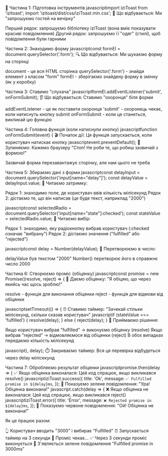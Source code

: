 📖 Частина 1: Підготовка інструментів javascriptimport iziToast from 'izitoast';
import 'izitoast/dist/css/iziToast.min.css'; 🎒 Що відбувається: Ми "запрошуємо
гостей на вечірку"

Перший рядок: запрошуємо бібліотеку iziToast (вона вміє показувати красиві
повідомлення) Другий рядок: запрошуємо її "одяг" (стилі), щоб повідомлення були
гарними

Частина 2: Знаходимо форму javascriptconst formEl =
document.querySelector('.form'); 🔍 Що відбувається: Ми шукаємо форму на
сторінці

document - це вся HTML сторінка querySelector('.form') - знайди елемент з класом
"form" formEl - зберігаємо знайдену форму в змінну (як у коробку)

Частина 3: Ставимо "слухача" javascriptformEl.addEventListener('submit',
onFormSubmit); 👂 Що відбувається: Ставимо "охоронця" біля форми

addEventListener - це як поставити охоронця 'submit' - охоронець чекає, коли
натиснуть кнопку submit onFormSubmit - коли це станеться, викликай цю функцію

Частина 4: Головна функція (коли натиснули кнопку) javascriptfunction
onFormSubmit(event) { 🎬 Початок дії: Ця функція запускається, коли користувач
натискає кнопку javascriptevent.preventDefault(); 🛑 Зупиняємо: Кажемо браузеру
"Стоп! Не роби те, що робиш зазвичай з формою!"

Зазвичай форма перезавантажує сторінку, але нам цього не треба

Частина 5: Збираємо дані з форми javascriptconst delayInput =
document.querySelector('input[name="delay"]'); const delayValue =
delayInput.value; 📝 Читаємо затримку:

Рядок 1: знаходимо поле, де користувач ввів кількість мілісекунд Рядок 2:
дістаємо те, що він написав (це буде текст, наприклад "2000")

javascriptconst selectedRadio =
document.querySelector('input[name="state"]:checked'); const stateValue =
selectedRadio.value; 🔘 Читаємо вибір:

Рядок 1: знаходимо, яку радіокнопку вибрав користувач (:checked означає
"вибрану") Рядок 2: дістаємо значення ("fulfilled" або "rejected")

javascriptconst delay = Number(delayValue); 🔢 Перетворюємо в число:

delayValue був текстом "2000" Number() перетворює його в справжнє число 2000

Частина 6: Створюємо проміс (обіцянку) javascriptconst promise = new
Promise((resolve, reject) => { 🤝 Даємо обіцянку: "Я обіцяю, що через якийсь час
щось зроблю!"

resolve - функція для виконання обіцянки reject - функція для відмови від
обіцянки

javascriptsetTimeout(() => { ⏰ Ставимо таймер: "Зачекай стільки мілісекунд,
скільки сказав користувач" javascriptif (stateValue === 'fulfilled') {
resolve(delay); } else { reject(delay); } 🤔 Приймаємо рішення:

Якщо користувач вибрав "fulfilled" → виконуємо обіцянку (resolve) Якщо вибрав
"rejected" → відмовляємося від обіцянки (reject) В обох випадках передаємо
кількість мілісекунд

javascript}, delay); ⏱️ Закриваємо таймер: Вся ця перевірка відбудеться через
delay мілісекунд

Частина 7: Обробляємо результат обіцянки javascriptpromise.then(delay => { ✅
Якщо обіцянка виконалася: Цей код спрацює, якщо викликався resolve()
javascriptiziToast.success({ title: 'Ok', message:
`✅ Fulfilled promise in ${delay}ms`, }); 🎉 Показуємо зелене повідомлення:
"Ура! Обіцянка виконана!" javascript.catch(delay => { ❌ Якщо обіцянка не
виконалася: Цей код спрацює, якщо викликався reject() javascriptiziToast.error({
title: 'Error', message: `❌ Rejected promise in ${delay}ms`, }); 🔴 Показуємо
червоне повідомлення: "Ой! Обіцянка не виконана!"

Як це працює разом:

👆 Користувач вводить "3000" і вибирає "Fulfilled" ⏰ Запускається таймер на 3
секунди 🤝 Проміс чекає... ✅ Через 3 секунди проміс виконується 🎉 З'являється
зелене повідомлення "Fulfilled promise in 3000ms"

